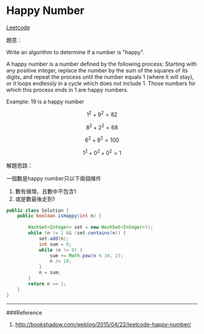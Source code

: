 # Happy Number

[Leetcode](https://leetcode.com/problems/happy-number/)


題意：

Write an algorithm to determine if a number is "happy".

A happy number is a number defined by the following process: Starting with any positive integer, replace the number by the sum of the squares of its digits, and repeat the process until the number equals 1 (where it will stay), or it loops endlessly in a cycle which does not include 1. Those numbers for which this process ends in 1 are happy numbers.

Example: 19 is a happy number

$$1^2 + 9^2 = 82$$

$$8^2 + 2^2 = 68$$

$$6^2 + 8^2 = 100$$


$$1^2 + 0^2 + 0^2 = 1$$


解題思路：

一個數是happy number只以下兩個條件

1. 數有循環，且數中不包含1
2. 或是數最後走到1

```java
public class Solution {
    public boolean isHappy(int n) {
        
        HashSet<Integer> set = new HashSet<Integer>();
        while (n != 1 && !set.contains(n)) {
            set.add(n);
            int sum = 0;
            while (n != 0) {
                sum += Math.pow(n % 10, 2);
                n /= 10;
            }
            n = sum;
        }
        return n == 1;
    }
}
```

---
###Reference
1. http://bookshadow.com/weblog/2015/04/22/leetcode-happy-number/